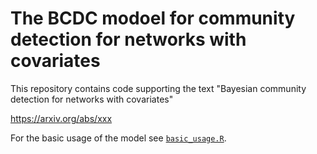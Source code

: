 # The BCDC modoel for community detection for networks with covariates


This repository contains code supporting the text "Bayesian community detection for networks with covariates"

https://arxiv.org/abs/xxx

For the basic usage of the model see [`basic_usage.R`](https://github.com/aaamini/covar-sbm/blob/master/basic_usage.R).
